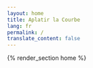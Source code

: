 ```yaml
---
layout: home
title: Aplatir la Courbe
lang: fr
permalink: /
translate_content: false
---
```


{% render_section home %}

